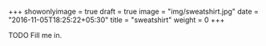 +++
showonlyimage = true
draft = true
image = "img/sweatshirt.jpg"
date = "2016-11-05T18:25:22+05:30"
title = "sweatshirt"
weight = 0
+++

TODO Fill me in.

